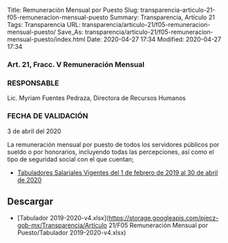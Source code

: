 Title: Remuneración Mensual por Puesto
Slug: transparencia-articulo-21-f05-remuneracion-mensual-puesto
Summary: Transparencia, Artículo 21
Tags: Transparencia
URL: transparencia/articulo-21/f05-remuneracion-mensual-puesto/
Save_As: transparencia/articulo-21/f05-remuneracion-mensual-puesto/index.html
Date: 2020-04-27 17:34
Modified: 2020-04-27 17:34



### Art. 21, Fracc. V Remuneración Mensual

### RESPONSABLE

Lic. Myriam Fuentes Pedraza, Directora de Recursos Humanos

### FECHA DE VALIDACIÓN

3 de abril del 2020

La remuneración mensual por puesto de todos los servidores públicos por sueldo o por honorarios, incluyendo todas las percepciones, así como el tipo de seguridad social con el que cuentan;

* [Tabuladores Salariales Vigentes del 1 de febrero de 2019 al 30 de abril de 2020](https://storage.googleapis.com/pjecz-gob-mx/transparencia/articulo-21/f05-remuneracion-mensual-puesto/transparencia-21-v-tabulador-2019-2020-v4.xlsx)



## Descargar


* [Tabulador 2019-2020-v4.xlsx](https://storage.googleapis.com/pjecz-gob-mx/Transparencia/Artículo 21/F05 Remuneración Mensual por Puesto/Tabulador 2019-2020-v4.xlsx)


